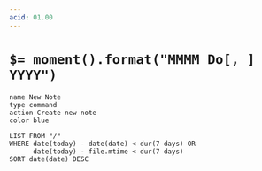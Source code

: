 ```yaml
---
acid: 01.00
---
```

# `$= moment().format("MMMM Do[, ] YYYY")`

```button
name New Note
type command
action Create new note
color blue
```

```dataview
LIST FROM "/"
WHERE date(today) - date(date) < dur(7 days) OR
      date(today) - file.mtime < dur(7 days)
SORT date(date) DESC
```

